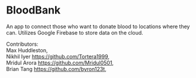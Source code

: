 # BloodBank

An app to connect those who want to donate blood to locations where they can. Utilizes Google Firebase to store data on the cloud.

Contributors:  
Max Huddleston,   
Nikhil Iyer https://github.com/Tortera1999,  
Mridul Arora https://github.com/Mridul0501,   
Brian Tang https://github.com/byron123t,   
